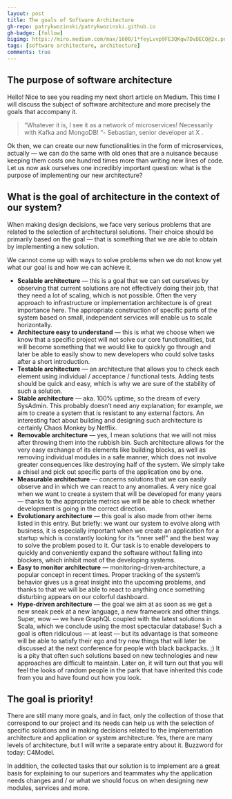 ```yaml
---
layout: post
title: The goals of Software Architecture
gh-repo: patrykwozinski/patrykwozinski.github.io
gh-badge: [follow]
bigimg: https://miro.medium.com/max/1600/1*feyLvvp9FE3QKqw7DvDECQ@2x.png
tags: [software architecture, architecture]
comments: true
---
```


## The purpose of software architecture
Hello! Nice to see you reading my next short article on Medium. This time I will discuss the subject of software architecture and more precisely the goals that accompany it.

> “Whatever it is, I see it as a network of microservices! Necessarily with Kafka and MongoDB! “- Sebastian, senior developer at X .

Ok then, we can create our new functionalities in the form of microservices, actually — we can do the same with old ones that are a nuisance because keeping them costs one hundred times more than writing new lines of code. Let us now ask ourselves one incredibly important question: what is the purpose of implementing our new architecture?

## What is the goal of architecture in the context of our system?
When making design decisions, we face very serious problems that are related to the selection of architectural solutions. Their choice should be primarily based on the goal — that is something that we are able to obtain by implementing a new solution.

We cannot come up with ways to solve problems when we do not know yet what our goal is and how we can achieve it.
- **Scalable architecture** — this is a goal that we can set ourselves by observing that current solutions are not effectively doing their job, that they need a lot of scaling, which is not possible. Often the very approach to infrastructure or implementation architecture is of great importance here. The appropriate construction of specific parts of the system based on small, independent services will enable us to scale horizontally.
- **Architecture easy to understand** — this is what we choose when we know that a specific project will not solve our core functionalities, but will become something that we would like to quickly go through and later be able to easily show to new developers who could solve tasks after a short introduction.
- **Testable architecture** — an architecture that allows you to check each element using individual / acceptance / functional tests. Adding tests should be quick and easy, which is why we are sure of the stability of such a solution.
- **Stable architecture** — aka. 100% uptime, so the dream of every SysAdmin. This probably doesn’t need any explanation; for example, we aim to create a system that is resistant to any external factors. An interesting fact about building and designing such architecture is certainly Chaos Monkey by Netflix.
- **Removable architecture** — yes, I mean solutions that we will not miss after throwing them into the rubbish bin. Such architecture allows for the very easy exchange of its elements like building blocks, as well as removing individual modules in a safe manner, which does not involve greater consequences like destroying half of the system. We simply take a chisel and pick out specific parts of the application one by one.
- **Measurable architecture** — concerns solutions that we can easily observe and in which we can react to any anomalies. A very nice goal when we want to create a system that will be developed for many years — thanks to the appropriate metrics we will be able to check whether development is going in the correct direction.
- **Evolutionary architecture** — this goal is also made from other items listed in this entry. But briefly: we want our system to evolve along with business, it is especially important when we create an application for a startup which is constantly looking for its “inner self” and the best way to solve the problem posed to it. Our task is to enable developers to quickly and conveniently expand the software without falling into blockers, which inhibit most of the developing systems.
- **Easy to monitor architecture** — monitoring-driven-architecture, a popular concept in recent times. Proper tracking of the system’s behavior gives us a great insight into the upcoming problems, and thanks to that we will be able to react to anything once something disturbing appears on our colorful dashboard.
- **Hype-driven architecture** — the goal we aim at as soon as we get a new sneak peek at a new language, a new framework and other things. Super, wow — we have GraphQL coupled with the latest solutions in Scala, which we conclude using the most spectacular database! Such a goal is often ridiculous — at least — but its advantage is that someone will be able to satisfy their ego and try new things that will later be discussed at the next conference for people with black backpacks. ;) It is a pity that often such solutions based on new technologies and new approaches are difficult to maintain. Later on, it will turn out that you will feel the looks of random people in the park that have inherited this code from you and have found out how you look.


## The goal is priority!
There are still many more goals, and in fact, only the collection of those that correspond to our project and its needs can help us with the selection of specific solutions and in making decisions related to the implementation architecture and application or system architecture. Yes, there are many levels of architecture, but I will write a separate entry about it. Buzzword for today: C4Model.

In addition, the collected tasks that our solution is to implement are a great basis for explaining to our superiors and teammates why the application needs changes and / or what we should focus on when designing new modules, services and more.
